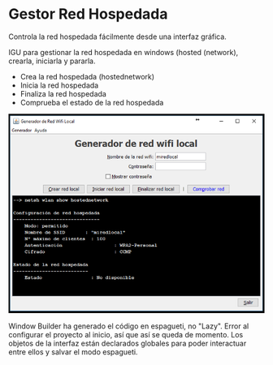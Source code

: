 # Gestor Red Hospedada
Controla la red hospedada fácilmente desde una interfaz gráfica.

IGU para gestionar la red hospedada en windows (hosted (network), crearla, iniciarla y pararla.

* Crea la red hospedada (hostednetwork)
* Inicia la red hospedada
* Finaliza la red hospedada
* Comprueba el estado de la red hospedada

<img src="captura_gestor_red_hospedada_v2.PNG" width="650px">

Window Builder ha generado el código en espagueti, no "Lazy". Error al configurar el proyecto al inicio, así que así se queda de momento. Los objetos de la interfaz están declarados globales para poder interactuar entre ellos y salvar el modo espagueti.
